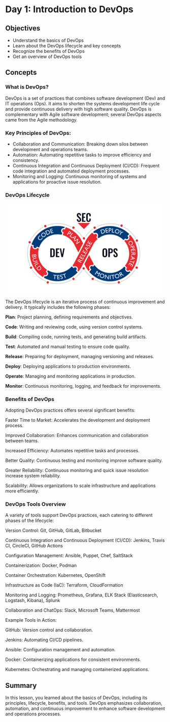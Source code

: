 # Day 1: Introduction to DevOps

## Objectives
- Understand the basics of DevOps
- Learn about the DevOps lifecycle and key concepts
- Recognize the benefits of DevOps
- Get an overview of DevOps tools

## Concepts

### What is DevOps?

 DevOps is a set of practices that combines software development (Dev) and IT operations (Ops). It aims to shorten the systems development life cycle and provide continuous delivery with high software quality. DevOps is complementary with Agile software development; several DevOps aspects came from the Agile methodology.

### Key Principles of DevOps:

- Collaboration and Communication: Breaking down silos between development and operations teams.
- Automation: Automating repetitive tasks to improve efficiency and consistency.
- Continuous Integration and Continuous Deployment (CI/CD): Frequent code integration and automated deployment processes.
- Monitoring and Logging: Continuous monitoring of systems and applications for proactive issue resolution.

### DevOps Lifecycle

![alt text](devops.gif)

The DevOps lifecycle is an iterative process of continuous improvement and delivery. It typically includes the following phases:

**Plan**: Project planning, defining requirements and objectives.

**Code**: Writing and reviewing code, using version control systems.

**Build**: Compiling code, running tests, and generating build artifacts.

**Test**: Automated and manual testing to ensure code quality.

**Release**: Preparing for deployment, managing versioning and releases.

**Deploy**: Deploying applications to production environments.

**Operate**: Managing and monitoring applications in production.

**Monitor**: Continuous monitoring, logging, and feedback for improvements.

### Benefits of DevOps

Adopting DevOps practices offers several significant benefits:

Faster Time to Market: Accelerates the development and deployment process.

Improved Collaboration: Enhances communication and collaboration between teams.

Increased Efficiency: Automates repetitive tasks and processes.

Better Quality: Continuous testing and monitoring improve software quality.

Greater Reliability: Continuous monitoring and quick issue resolution increase system reliability.

Scalability: Allows organizations to scale infrastructure and applications more efficiently.

### DevOps Tools Overview

A variety of tools support DevOps practices, each catering to different phases of the lifecycle:

Version Control: Git, GitHub, GitLab, Bitbucket

Continuous Integration and Continuous Deployment (CI/CD): Jenkins, Travis CI, CircleCI, GitHub Actions

Configuration Management: Ansible, Puppet, Chef, SaltStack

Containerization: Docker, Podman

Container Orchestration: Kubernetes, OpenShift

Infrastructure as Code (IaC): Terraform, CloudFormation

Monitoring and Logging: Prometheus, Grafana, ELK Stack (Elasticsearch, Logstash, Kibana), Splunk

Collaboration and ChatOps: Slack, Microsoft Teams, Mattermost

Example Tools in Action:

GitHub: Version control and collaboration.

Jenkins: Automating CI/CD pipelines.

Ansible: Configuration management and automation.

Docker: Containerizing applications for consistent environments.

Kubernetes: Orchestrating and managing containerized applications.

## Summary

In this lesson, you learned about the basics of DevOps, including its principles, lifecycle, benefits, and tools. DevOps emphasizes collaboration, automation, and continuous improvement to enhance software development and operations processes.
